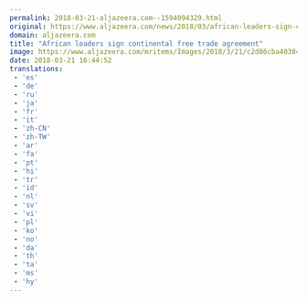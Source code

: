 ```yaml
---
permalink: 2018-03-21-aljazeera.com--1594094329.html
original: https://www.aljazeera.com/news/2018/03/african-leaders-sign-continental-free-trade-agreement-180320180017027.html
domain: aljazeera.com
title: "African leaders sign continental free trade agreement"
image: https://www.aljazeera.com/mritems/Images/2018/3/21/c2d86cba4038402baf707417ad6e3734_18.jpg
date: 2018-03-21 16:44:52
translations: 
 - 'es'
 - 'de'
 - 'ru'
 - 'ja'
 - 'fr'
 - 'it'
 - 'zh-CN'
 - 'zh-TW'
 - 'ar'
 - 'fa'
 - 'pt'
 - 'hi'
 - 'tr'
 - 'id'
 - 'nl'
 - 'sv'
 - 'vi'
 - 'pl'
 - 'ko'
 - 'no'
 - 'da'
 - 'th'
 - 'ta'
 - 'ms'
 - 'hy'
---
```


